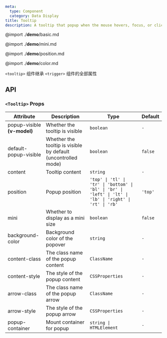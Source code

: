 ```yaml
meta:
  type: Component
  category: Data Display
title: Tooltip
description: A tooltip that popup when the mouse hovers, focus, or click on a component.
```

@import ./**demo**/basic.md

@import ./**demo**/mini.md

@import ./**demo**/position.md

@import ./**demo**/color.md

`<tooltip>` 组件继承 `<trigger>` 组件的全部属性

## API

### `<Tooltip>` Props

|Attribute|Description|Type|Default|
|---|---|---|---|
|popup-visible **(v-model)**|Whether the tooltip is visible|`boolean`|`-`|
|default-popup-visible|Whether the tooltip is visible by default (uncontrolled mode)|`boolean`|`false`|
|content|Tooltip content|`string`|`-`|
|position|Popup position|`'top' \| 'tl' \| 'tr' \| 'bottom' \| 'bl' \| 'br' \| 'left' \| 'lt' \| 'lb' \| 'right' \| 'rt' \| 'rb'`|`'top'`|
|mini|Whether to display as a mini size|`boolean`|`false`|
|background-color|Background color of the popover|`string`|`-`|
|content-class|The class name of the popup content|`ClassName`|`-`|
|content-style|The style of the popup content|`CSSProperties`|`-`|
|arrow-class|The class name of the popup arrow|`ClassName`|`-`|
|arrow-style|The style of the popup arrow|`CSSProperties`|`-`|
|popup-container|Mount container for popup|`string \| HTMLElement`|`-`|